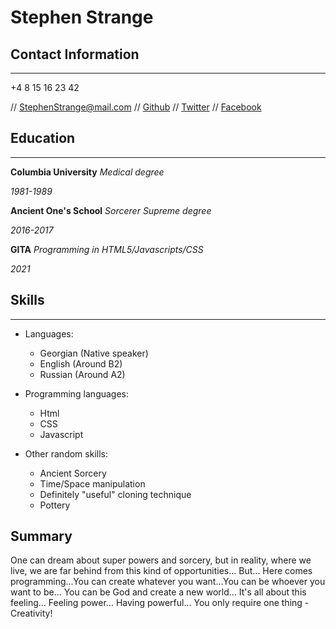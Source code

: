 # __Stephen Strange__

__Contact Information__
-
___
+4 8 15 16 23 42 

// StephenStrange@mail.com // [Github](https://github.com/CITKTS) // [Twitter](https://twitter.com/DrStrange?ref_src=twsrc%5Egoogle%7Ctwcamp%5Eserp%7Ctwgr%5Eauthor) // [Facebook](https://www.facebook.com/DoctorStrangeOfficial/)


__Education__
-
___
**Columbia University**
_Medical degree_

_1981-1989_

**Ancient One's School**  _Sorcerer Supreme degree_

_2016-2017_

**GITA** _Programming in HTML5/Javascripts/CSS_

_2021_

__Skills__
-

___
* Languages:
    * Georgian (Native speaker)
    * English (Around B2)
    * Russian (Around A2)

* Programming languages:
    * Html
    * CSS
    * Javascript

* Other random skills:
    * Ancient Sorcery
    * Time/Space manipulation
    * Definitely "useful" cloning technique
    * Pottery


__Summary__
-

One can dream about super powers and sorcery, but in reality, where we live, we are far behind from this kind of opportunities... But... Here comes programming...You can create whatever you want...You can be whoever you want to be... You can be God and create a new world... It's all about this feeling... Feeling power... Having powerful... You only require one thing - Creativity!